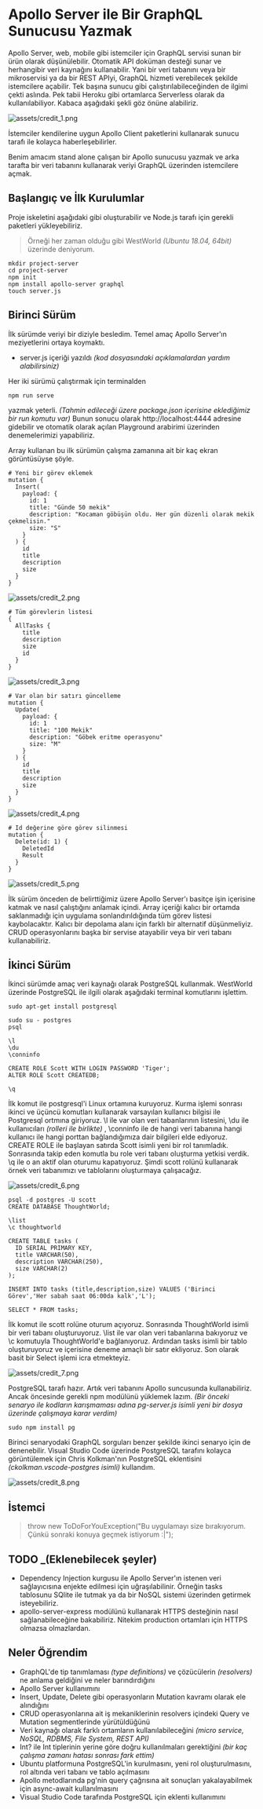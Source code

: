 # Apollo Server ile Bir GraphQL Sunucusu Yazmak

Apollo Server, web, mobile gibi istemciler için GraphQL servisi sunan bir ürün olarak düşünülebilir. Otomatik API doküman desteği sunar ve herhangibir veri kaynağını kullanabilir. Yani bir veri tabanını veya bir mikroservisi ya da bir REST APIyi, GraphQL hizmeti verebilecek şekilde istemcilere açabilir. Tek başına sunucu gibi çalıştırılabileceğinden de ilgimi çekti aslında. Pek tabii Heroku gibi ortamlarca Serverless olarak da kullanılabiliyor. Kabaca aşağıdaki şekli göz önüne alabiliriz.

![assets/credit_1.png](assets/credit_1.png)

İstemciler kendilerine uygun Apollo Client paketlerini kullanarak sunucu tarafı ile kolayca haberleşebilirler. 

Benim amacım stand alone çalışan bir Apollo sunucusu yazmak ve arka tarafta bir veri tabanını kullanarak veriyi GraphQL üzerinden istemcilere açmak.

## Başlangıç ve İlk Kurulumlar

Proje iskeletini aşağıdaki gibi oluşturabilir ve Node.js tarafı için gerekli paketleri yükleyebiliriz.

>Örneği her zaman olduğu gibi WestWorld _(Ubuntu 18.04, 64bit)_ üzerinde deniyorum.

```
mkdir project-server
cd project-server
npm init
npm install apollo-server graphql
touch server.js
```

## Birinci Sürüm

İlk sürümde veriyi bir diziyle besledim. Temel amaç Apollo Server'ın meziyetlerini ortaya koymaktı. 

- server.js içeriği yazıldı _(kod dosyasındaki açıklamalardan yardım alabilirsiniz)_

Her iki sürümü çalıştırmak için terminalden 

```
npm run serve
```

yazmak yeterli. _(Tahmin edileceği üzere package.json içerisine eklediğimiz bir run komutu var)_ Bunun sonucu olarak http://localhost:4444 adresine gidebilir ve otomatik olarak açılan Playground arabirimi üzerinden denemelerimizi yapabiliriz. 

Array kullanan bu ilk sürümün çalışma zamanına ait bir kaç ekran görüntüsüyse şöyle.

```
# Yeni bir görev eklemek
mutation {
  Insert(
    payload: {
      id: 1
      title: "Günde 50 mekik"
      description: "Kocaman göbüşün oldu. Her gün düzenli olarak mekik çekmelisin."
      size: "S"
    }
  ) {
    id
    title
    description
    size
  }
}
```

![assets/credit_2.png](assets/credit_2.png)

```
# Tüm görevlerin listesi
{
  AllTasks {
    title
    description
    size
    id
  }
}
```

![assets/credit_3.png](assets/credit_3.png)

```
# Var olan bir satırı güncelleme
mutation {
  Update(
    payload: {
      id: 1
      title: "100 Mekik"
      description: "Göbek eritme operasyonu"
      size: "M"
    }
  ) {
    id
    title
    description
    size
  }
}
```

![assets/credit_4.png](assets/credit_4.png)

```
# Id değerine göre görev silinmesi
mutation {
  Delete(id: 1) {
    DeletedId
    Result
  }
}
```

![assets/credit_5.png](assets/credit_5.png)

İlk sürüm önceden de belirttiğimiz üzere Apollo Server'ı basitçe işin içerisine katmak ve nasıl çalıştığını anlamak içindi. Array içeriği kalıcı bir ortamda saklanmadığı için uygulama sonlandırıldığında tüm görev listesi kaybolacaktır. Kalıcı bir depolama alanı için farklı bir alternatif düşünmeliyiz. CRUD operasyonlarını başka bir servise atayabilir veya bir veri tabanı kullanabiliriz.

## İkinci Sürüm

İkinci sürümde amaç veri kaynağı olarak PostgreSQL kullanmak. WestWorld üzerinde PostgreSQL ile ilgili olarak aşağıdaki terminal komutlarını işlettim.

```
sudo apt-get install postgresql

sudo su - postgres
psql

\l
\du
\conninfo

CREATE ROLE Scott WITH LOGIN PASSWORD 'Tiger';
ALTER ROLE Scott CREATEDB;

\q
```

İlk komut ile postgresql'i Linux ortamına kuruyoruz. Kurma işlemi sonrası ikinci ve üçüncü komutları kullanarak varsayılan kullanıcı bilgisi ile Postgresql ortmına giriyoruz. \l ile var olan veri tabanlarının listesini, \du ile kullanıcıları _(rolleri ile birlikte)_ , \conninfo ile de hangi veri tabanına hangi kullanıcı ile hangi porttan bağlandığımıza dair bilgileri elde ediyoruz. CREATE ROLE ile başlayan satırda Scott isimli yeni bir rol tanımladık. Sonrasında takip eden komutla bu role veri tabanı oluşturma yetkisi verdik. \q ile o an aktif olan oturumu kapatıyoruz. Şimdi scott rolünü kullanarak örnek veri tabanımızı ve tablolarını oluşturmaya çalışacağız.

![assets/credit_6.png](assets/credit_6.png)

```
psql -d postgres -U scott
CREATE DATABASE ThoughtWorld;

\list
\c thoughtworld

CREATE TABLE tasks (
  ID SERIAL PRIMARY KEY,
  title VARCHAR(50),
  description VARCHAR(250),
  size VARCHAR(2)
);

INSERT INTO tasks (title,description,size) VALUES ('Birinci Görev','Her sabah saat 06:00da kalk','L');

SELECT * FROM tasks;
```

İlk komut ile scott rolüne oturum açıyoruz. Sonrasında ThoughtWorld isimli bir veri tabanı oluşturuyoruz. \list ile var olan veri tabanlarına bakıyoruz ve \c komutuyla ThoughtWorld'e bağlanıyoruz. Ardından tasks isimli bir tablo oluşturuyoruz ve içerisine deneme amaçlı bir satır ekliyoruz. Son olarak basit bir Select işlemi icra etmekteyiz.

![assets/credit_7.png](assets/credit_7.png)

PostgreSQL tarafı hazır. Artık veri tabanını Apollo suncusunda kullanabiliriz. Ancak öncesinde gerekli npm modülünü yüklemek lazım. _(Bir önceki senaryo ile kodların karışmaması adına pg-server.js isimli yeni bir dosya üzerinde çalışmaya karar verdim)_

```
sudo npm install pg
```

Birinci senaryodaki GraphQL sorguları benzer şekilde ikinci senaryo için de denenebilir. Visual Studio Code üzerinde PostgreSQL tarafını kolayca görüntülemek için Chris Kolkman'nın PostgreSQL eklentisini _(ckolkman.vscode-postgres isimli)_ kullandım.

![assets/credit_8.png](assets/credit_8.png)

## İstemci

>throw new ToDoForYouException("Bu uygulamayı size bırakıyorum. Çünkü sonraki konuya geçmek istiyorum :|");

## TODO _(Eklenebilecek şeyler)

- Dependency Injection kurgusu ile Apollo Server'ın istenen veri sağlayıcısına enjekte edilmesi için uğraşılabilinir. Örneğin tasks tablosunu SQlite ile tutmak ya da bir NoSQL sistemi üzerinden getirmek isteyebiliriz.
- apollo-server-express modülünü kullanarak HTTPS desteğinin nasıl sağlanabileceğine bakabiliriz. Nitekim production ortamları için HTTPS olmazsa olmazlardan.

## Neler Öğrendim

- GraphQL'de tip tanımlaması _(type definitions)_ ve çözücülerin _(resolvers)_ ne anlama geldiğini ve neler barındırdığını
- Apollo Server kullanımını
- Insert, Update, Delete gibi operasyonların Mutation kavramı olarak ele alındığını
- CRUD operasyonlarına ait iş mekaniklerinin resolvers içindeki Query ve Mutation segmentlerinde yürütüldüğünü
- Veri kaynağı olarak farklı ortamların kullanılabileceğini _(micro service, NoSQL, RDBMS, File System, REST API)_
- Int? ile Int tiplerinin yerine göre doğru kullanılmaları gerektiğini _(bir kaç çalışma zamanı hatası sonrası fark ettim)_
- Ubuntu platformuna PostgreSQL'in kurulmasını, yeni rol oluşturulmasını, rol altında veri tabanı ve tablo açılmasını
- Apollo metodlarında pg'nin query çağrısına ait sonuçları yakalayabilmek için async-await kullanılmasını
- Visual Studio Code tarafında PostgreSQL için eklenti kullanımını
